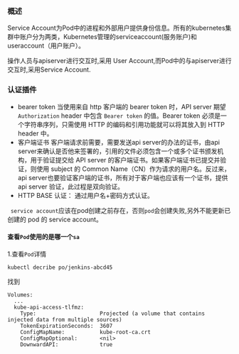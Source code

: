 ### 概述

Service Account为Pod中的进程和外部用户提供身份信息。所有的kubernetes集群中账户分为两类，Kubernetes管理的serviceaccount(服务账户)和useraccount（用户账户）。

操作人员与apiserver进行交互时,采用 User Account,而Pod中的与apiserver进行交互时,采用Service Account.

### 认证插件

- bearer token 当使用来自 http 客户端的 bearer token 时，API server 期望 `Authorization` header 中包含 `Bearer token` 的值。Bearer token 必须是一个字符串序列，只需使用 HTTP 的编码和引用功能就可以将其放入到 HTTP header 中。
- 客户端证书 客户端请求前需要，需要发送api server的办法的证书，由api server来确认是否他来签署的，引用的文件必须包含一个或多个证书颁发机构，用于验证提交给 API server 的客户端证书。如果客户端证书已提交并验证，则使用 subject 的 Common Name（CN）作为请求的用户名。反过来，api server也要验证客户端的证书，所有对于客户端也应该有一个证书，提供api server 验证，此过程是双向验证。
- HTTP BASE 认证： 通过用户名+密码方式认证。



` service account`应该在pod创建之前存在，否则`pod`会创建失败,另外不能更新已创建的 pod 的 service account。

#### 查看`Pod`使用的是哪一个`sa`

1.查看`Pod`详情

```
kubectl decribe po/jenkins-abcd45
```

找到

```
Volumes:
  ...
  kube-api-access-tlfmz:
    Type:                    Projected (a volume that contains injected data from multiple sources)
    TokenExpirationSeconds:  3607
    ConfigMapName:           kube-root-ca.crt
    ConfigMapOptional:       <nil>
    DownwardAPI:             true
```

